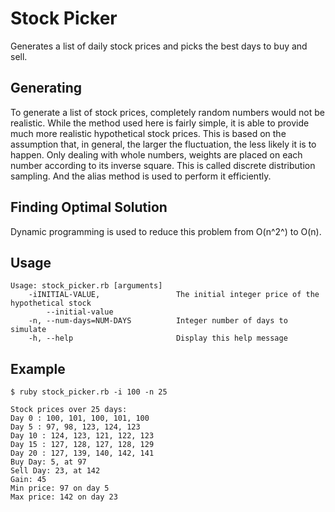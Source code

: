 Stock Picker
========================
Generates a list of daily stock prices and picks the best days to buy and sell.

Generating
------------------------
To generate a list of stock prices, completely random numbers would not be realistic. While the method used here is fairly simple, it is able to provide much more realistic hypothetical stock prices. This is based on the assumption that, in general, the larger the fluctuation, the less likely it is to happen. Only dealing with whole numbers, weights are placed on each number according to its inverse square. This is called discrete distribution sampling. And the alias method is used to perform it efficiently.

Finding Optimal Solution
------------------------
Dynamic programming is used to reduce this problem from O(n^2^) to O(n).

Usage
------------------------

```
Usage: stock_picker.rb [arguments]
    -iINITIAL-VALUE,                 The initial integer price of the hypothetical stock
        --initial-value
    -n, --num-days=NUM-DAYS          Integer number of days to simulate
    -h, --help                       Display this help message
```

Example
------------------------
```
$ ruby stock_picker.rb -i 100 -n 25

Stock prices over 25 days:
Day 0 : 100, 101, 100, 101, 100
Day 5 : 97, 98, 123, 124, 123
Day 10 : 124, 123, 121, 122, 123
Day 15 : 127, 128, 127, 128, 129
Day 20 : 127, 139, 140, 142, 141
Buy Day: 5, at 97
Sell Day: 23, at 142
Gain: 45
Min price: 97 on day 5
Max price: 142 on day 23
```
